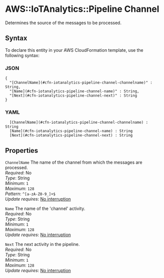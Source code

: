 # AWS::IoTAnalytics::Pipeline Channel<a name="aws-properties-iotanalytics-pipeline-channel"></a>

Determines the source of the messages to be processed\.

## Syntax<a name="aws-properties-iotanalytics-pipeline-channel-syntax"></a>

To declare this entity in your AWS CloudFormation template, use the following syntax:

### JSON<a name="aws-properties-iotanalytics-pipeline-channel-syntax.json"></a>

```
{
  "[ChannelName](#cfn-iotanalytics-pipeline-channel-channelname)" : String,
  "[Name](#cfn-iotanalytics-pipeline-channel-name)" : String,
  "[Next](#cfn-iotanalytics-pipeline-channel-next)" : String
}
```

### YAML<a name="aws-properties-iotanalytics-pipeline-channel-syntax.yaml"></a>

```
﻿  [ChannelName](#cfn-iotanalytics-pipeline-channel-channelname) : String
﻿  [Name](#cfn-iotanalytics-pipeline-channel-name) : String
﻿  [Next](#cfn-iotanalytics-pipeline-channel-next) : String
```

## Properties<a name="aws-properties-iotanalytics-pipeline-channel-properties"></a>

`ChannelName`  <a name="cfn-iotanalytics-pipeline-channel-channelname"></a>
The name of the channel from which the messages are processed\.  
*Required*: No  
*Type*: String  
*Minimum*: `1`  
*Maximum*: `128`  
*Pattern*: `^[a-zA-Z0-9_]+$`  
*Update requires*: [No interruption](https://docs.aws.amazon.com/AWSCloudFormation/latest/UserGuide/using-cfn-updating-stacks-update-behaviors.html#update-no-interrupt)

`Name`  <a name="cfn-iotanalytics-pipeline-channel-name"></a>
The name of the 'channel' activity\.  
*Required*: No  
*Type*: String  
*Minimum*: `1`  
*Maximum*: `128`  
*Update requires*: [No interruption](https://docs.aws.amazon.com/AWSCloudFormation/latest/UserGuide/using-cfn-updating-stacks-update-behaviors.html#update-no-interrupt)

`Next`  <a name="cfn-iotanalytics-pipeline-channel-next"></a>
The next activity in the pipeline\.  
*Required*: No  
*Type*: String  
*Minimum*: `1`  
*Maximum*: `128`  
*Update requires*: [No interruption](https://docs.aws.amazon.com/AWSCloudFormation/latest/UserGuide/using-cfn-updating-stacks-update-behaviors.html#update-no-interrupt)